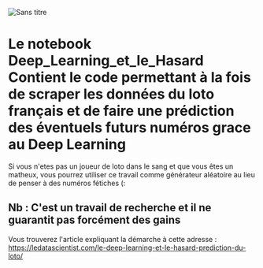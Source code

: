 
![Sans titre](https://user-images.githubusercontent.com/33714469/110033413-a2a0ff00-7d39-11eb-8e9c-59e35600730e.png)


# Le notebook Deep_Learning_et_le_Hasard Contient le code permettant à la fois de scraper les données du loto français et de faire une prédiction des éventuels futurs numéros grace au Deep Learning 

Si vous n'etes pas un joueur de loto dans le sang et que vous êtes un matheux, vous pourrez utiliser ce travail comme générateur aléatoire au lieu de penser à des numéros fétiches (:

## Nb : C'est un travail de recherche et il ne guarantit pas forcément des gains

Vous trouverez l'article expliquant la démarche à cette adresse : https://ledatascientist.com/le-deep-learning-et-le-hasard-prediction-du-loto/

